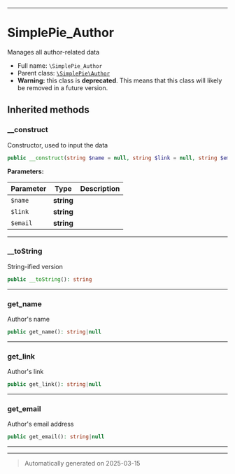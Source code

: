 ***

# SimplePie_Author

Manages all author-related data



* Full name: `\SimplePie_Author`
* Parent class: [`\SimplePie\Author`](./SimplePie/Author.md)
* **Warning:** this class is **deprecated**. This means that this class will likely be removed in a future version.






## Inherited methods


### __construct

Constructor, used to input the data

```php
public __construct(string $name = null, string $link = null, string $email = null): mixed
```








**Parameters:**

| Parameter | Type | Description |
|-----------|------|-------------|
| `$name` | **string** |  |
| `$link` | **string** |  |
| `$email` | **string** |  |





***

### __toString

String-ified version

```php
public __toString(): string
```












***

### get_name

Author's name

```php
public get_name(): string|null
```












***

### get_link

Author's link

```php
public get_link(): string|null
```












***

### get_email

Author's email address

```php
public get_email(): string|null
```












***


***
> Automatically generated on 2025-03-15
